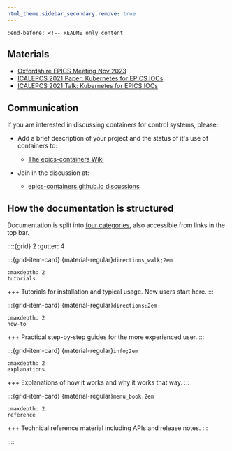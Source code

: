 ```yaml
---
html_theme.sidebar_secondary.remove: true
---
```


```{include} ../README.md
:end-before: <!-- README only content
```

Materials
---------
- [Oxfordshire EPICS Meeting Nov 2023](images/epics-oxfordshire-nov-2024)
- [ICALEPCS 2021 Paper: Kubernetes for EPICS IOCs](images/THBL04.PDF)
- [ICALEPCS 2021 Talk: Kubernetes for EPICS IOCs](images/THBL04_talk.PDF)

Communication
-------------

If you are interested in discussing containers for control systems, please:

- Add a brief description of your project and the status of it's use of containers to:
  - [The epics-containers Wiki](https://github.com/epics-containers/epics-containers.github.io/wiki/Brief-Overview-of-Projects-Using-Containers-in-Controls)

- Join in the discussion at:
  - [epics-containers.github.io discussions](https://github.com/epics-containers/epics-containers.github.io/discussions)


How the documentation is structured
-----------------------------------

Documentation is split into [four categories](https://diataxis.fr), also accessible from links in the top bar.

<!-- https://sphinx-design.readthedocs.io/en/latest/grids.html -->

::::{grid} 2
:gutter: 4

:::{grid-item-card} {material-regular}`directions_walk;2em`
```{toctree}
:maxdepth: 2
tutorials
```
+++
Tutorials for installation and typical usage. New users start here.
:::

:::{grid-item-card} {material-regular}`directions;2em`
```{toctree}
:maxdepth: 2
how-to
```
+++
Practical step-by-step guides for the more experienced user.
:::

:::{grid-item-card} {material-regular}`info;2em`
```{toctree}
:maxdepth: 2
explanations
```
+++
Explanations of how it works and why it works that way.
:::

:::{grid-item-card} {material-regular}`menu_book;2em`
```{toctree}
:maxdepth: 2
reference
```
+++
Technical reference material including APIs and release notes.
:::

::::
